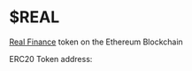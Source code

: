 # $REAL
[Real Finance](https://www.real.finance/) token on the Ethereum Blockchain

ERC20 Token address: [](https://etherscan.io/token/)
